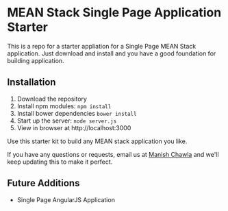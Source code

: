 # MEAN Stack Single Page Application Starter

This is a repo for a starter appliation for a Single Page MEAN Stack application. Just download and install and you have a good foundation for building application. 

## Installation
1. Download the repository
2. Install npm modules: `npm install`
3. Install bower dependencies `bower install`
4. Start up the server: `node server.js`
5. View in browser at http://localhost:3000

Use this starter kit to build any MEAN stack application you like.

If you have any questions or requests, email us at [Manish Chawla](mailto:manishchawla09@gmail.com) and we'll keep updating this to make it perfect.

## Future Additions
- Single Page AngularJS Application
